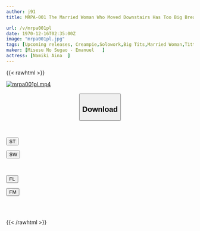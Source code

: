 ```yaml
---
author: j91
title: MRPA-001 The Married Woman Who Moved Downstairs Has Too Big Breasts! Aina Namiki Takes Advantage Of Her Weak Pressure And Cums While Enjoying Her Big, Soft Breasts.

url: /v/mrpa001pl
date: 1970-12-16T02:35:00Z
image: "mrpa001pl.jpg"
tags: [Upcoming releases, Creampie,Solowork,Big Tits,Married Woman,Titty Fuck,Busty Fetish	]
maker: [Misesu No Sugao - Emanuel   ]
actress: [Namiki Aina  ]
---
```



{{< rawhtml >}}

<div class="video" data-videoid="pending_link_2.html">
    <a href="javascript:;">
        <img src="/v/mrpa001pl/mrpa001pl.jpg" width="WIDTH" height="HEIGHT" alt="mrpa001pl.mp4" loading="lazy">
    </a>
</div>

<script type="text/javascript" src="https://j91.asia/asset/on-demand-pend.js"></script>

<br>
  <link rel="stylesheet" href="https://j91.asia/asset/bs5.css">
  
  <center>
  <button class="btn btn-primary" type="button" data-bs-toggle="collapse" data-bs-target=".multi-collapse" aria-expanded="false" aria-controls="multiCollapseExample1 multiCollapseExample2"><h2>Download</h2></button></center>
</p>
<div class="row">
  <div class="col">
    <div class="collapse multi-collapse" id="multiCollapseExample1">
      <div class="card card-body">
	      	      <br>
<div class="buttons">  
<p><a href="https://j91.asia/pending_link_2.html" target="_blank"><button class="btn-hover color-3"><i class="fa fa-download"></i> ST</button></a></p>
<p><a href="https://j91.asia/pending_link_2.html" target="_blank"><button class="btn-hover color-2"><i class="fa fa-download"></i> SW</button></a></p></div>
    </div>
  </div>
</div>
  <div class="col">
    <div class="collapse multi-collapse" id="multiCollapseExample2">
      <div class="card card-body">
	      <br>
<div class="buttons">
<p><a href="https://j91.asia/pending_link_2.html" target="_blank"><button class="btn-hover color-9"><i class="fa fa-download"></i> FL</button></a></p>
<p><a href="https://j91.asia/pending_link_2.html" target="_blank"><button class="btn-hover color-8"><i class="fa fa-download"></i> FM</button></a></p></div>
<br><br>
      </div>
    </div>
  </div>
</div>

{{< /rawhtml >}}
